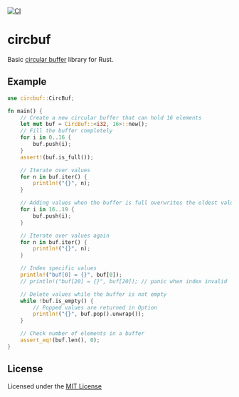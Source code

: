 [![CI](https://github.com/vzwGrey/circbuf-rs/actions/workflows/ci.yaml/badge.svg)](https://github.com/vzwGrey/circbuf-rs/actions/workflows/ci.yaml)

# circbuf

Basic [circular buffer](https://en.wikipedia.org/wiki/Circular_buffer) library for Rust.

## Example

```rust
use circbuf::CircBuf;

fn main() {
    // Create a new circular buffer that can hold 16 elements
    let mut buf = CircBuf::<i32, 16>::new();
    // Fill the buffer completely
    for i in 0..16 {
        buf.push(i);
    }
    assert!(buf.is_full());

    // Iterate over values
    for n in buf.iter() {
        println!("{}", n);
    }

    // Adding values when the buffer is full overwrites the oldest value
    for i in 16..19 {
        buf.push(i);
    }

    // Iterate over values again
    for n in buf.iter() {
        println!("{}", n);
    }

    // Index specific values
    println!("buf[0] = {}", buf[0]);
    // println!("buf[20] = {}", buf[20]); // panic when index invalid

    // Delete values while the buffer is not empty
    while !buf.is_empty() {
        // Popped values are returned in Option
        println!("{}", buf.pop().unwrap());
    }

    // Check number of elements in a buffer
    assert_eq!(buf.len(), 0);
}
```

## License

Licensed under the [MIT License](./LICENSE)
